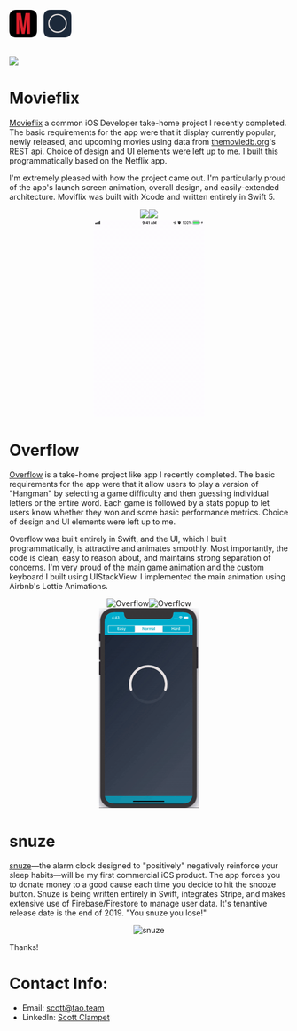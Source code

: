 <img src="images/movieflix/icon.png" width="50">&nbsp;&nbsp;&nbsp;<img src="images/overflow/icon.png" width="50"><br><br>

<a href="images/ScottClampetResume.pdf" download><img src="https://img.shields.io/badge/Download-Resume-ff69b4.svg?style=for-the-badge&logo=codeigniter&logoColor=white"></a>

<!-- # Hello!
*Thanks for stopping by*. This repo serves as a kind of ever-changing portfolio of projects I'm currently excited about; please feel free to look around. -->
# Movieflix 
[Movieflix](https://github.com/sclampet) a common iOS Developer take-home project I recently completed. The basic requirements for the app were that it display currently popular, newly released, and upcoming movies using data from [themoviedb.org](https://www.themoviedb.org/)'s REST api. Choice of design and UI elements were left up to me. I built this programmatically based on the Netflix app.

I'm extremely pleased with how the project came out. I'm particularly proud of the app's launch screen animation, overall design, and easily-extended architecture. Moviflix was built with Xcode and written entirely in Swift 5.  
<p align="center">
<img src="images/movieflix/home.png" width="285"><img src="images/movieflix/details.png" width="285"><br><img src="images/movieflix/movieflixDemo.gif" width="200">
</p>


# Overflow
[Overflow](https://github.com/sclampet) is a take-home project like app I recently completed. The basic requirements for the app were that it allow users to play a version of "Hangman" by selecting a game difficulty and then guessing individual letters or the entire word. Each game is followed by a stats popup to let users know whether they won and some basic performance metrics. Choice of design and UI elements were left up to me.

Overflow was built entirely in Swift, and the UI, which I built programmatically, is attractive and animates smoothly. Most importantly, the code is clean, easy to reason about, and maintains strong separation of concerns. I'm very proud of the main game animation and the custom keyboard I built using UIStackView. I implemented the main animation using Airbnb's Lottie Animations.
<p align="center">
<img src="images/overflow/game.png" width="285"  title="Overflow"><img src="images/overflow/gameresult.png" width="285" title="Overflow"><br><img src="images/overflow/wordDemo.gif" width="180" title="Overflow">
</p>


# snuze
[snuze](https://github.com/sclampet)—the alarm clock designed to "positively" negatively reinforce your sleep habits—will be my first commercial iOS product. The app forces you to donate money to a good cause each time you decide to hit the snooze button. Snuze is being written entirely in Swift, integrates Stripe, and makes extensive use of Firebase/Firestore to manage user data. It's tenantive release date is the end of 2019. "You snuze you lose!"
<p align="center">
<img src="images/snuze/snuze-mockups.png" width="800"  title="snuze">
</p>
Thanks!

# Contact Info:

- Email: scott@tao.team
- LinkedIn: [Scott Clampet](https://www.linkedin.com/in/sclampet/)

